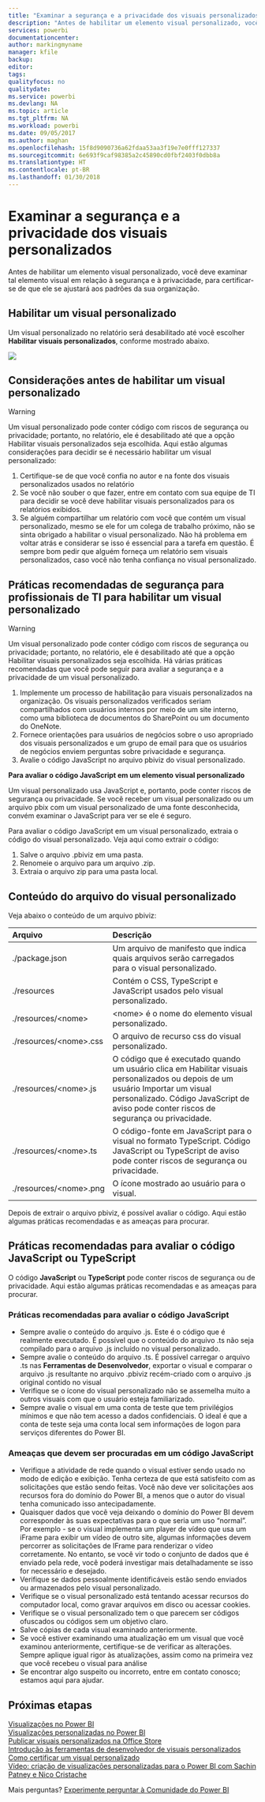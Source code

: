 ```yaml
---
title: "Examinar a segurança e a privacidade dos visuais personalizados"
description: "Antes de habilitar um elemento visual personalizado, você deve examinar tal elemento visual em relação à segurança e à privacidade, para certificar-se de que ele se ajustará aos padrões da sua organização."
services: powerbi
documentationcenter: 
author: markingmyname
manager: kfile
backup: 
editor: 
tags: 
qualityfocus: no
qualitydate: 
ms.service: powerbi
ms.devlang: NA
ms.topic: article
ms.tgt_pltfrm: NA
ms.workload: powerbi
ms.date: 09/05/2017
ms.author: maghan
ms.openlocfilehash: 15f8d9090736a62fdaa53aa3f19e7e0fff127337
ms.sourcegitcommit: 6e693f9caf98385a2c45890cd0fbf2403f0dbb8a
ms.translationtype: HT
ms.contentlocale: pt-BR
ms.lasthandoff: 01/30/2018
---
```

# <a name="review-custom-visuals-for-security-and-privacy"></a>Examinar a segurança e a privacidade dos visuais personalizados
Antes de habilitar um elemento visual personalizado, você deve examinar tal elemento visual em relação à segurança e à privacidade, para certificar-se de que ele se ajustará aos padrões da sua organização.

## <a name="enable-a-custom-visual"></a>Habilitar um visual personalizado
<a name="enable"></a>Um visual personalizado no relatório será desabilitado até você escolher **Habilitar visuais personalizados**, conforme mostrado abaixo.  

![](media/service-custom-visuals-review-for-security-and-privacy/emptyvisual.png)

## <a name="considerations-before-you-enable-a-custom-visual"></a>Considerações antes de habilitar um visual personalizado
<a name="considerations"></a>

> [!WARNING]
> Um visual personalizado pode conter código com riscos de segurança ou privacidade; portanto, no relatório, ele é desabilitado até que a opção Habilitar visuais personalizados seja escolhida. Aqui estão algumas considerações para decidir se é necessário habilitar um visual personalizado:
> 
> 

1. Certifique-se de que você confia no autor e na fonte dos visuais personalizados usados no relatório
2. Se você não souber o que fazer, entre em contato com sua equipe de TI para decidir se você deve habilitar visuais personalizados para os relatórios exibidos.
3. Se alguém compartilhar um relatório com você que contém um visual personalizado, mesmo se ele for um colega de trabalho próximo, não se sinta obrigado a habilitar o visual personalizado. Não há problema em voltar atrás e considerar se isso é essencial para a tarefa em questão. É sempre bom pedir que alguém forneça um relatório sem visuais personalizados, caso você não tenha confiança no visual personalizado.

## <a name="security-best-practices-for-it-professionals-to-enable-a-custom-visual"></a>Práticas recomendadas de segurança para profissionais de TI para habilitar um visual personalizado
<a name="security"></a>

> [!WARNING]
> Um visual personalizado pode conter código com riscos de segurança ou privacidade; portanto, no relatório, ele é desabilitado até que a opção Habilitar visuais personalizados seja escolhida. Há várias práticas recomendadas que você pode seguir para avaliar a segurança e a privacidade de um visual personalizado.
> 
> 

1. Implemente um processo de habilitação para visuais personalizados na organização. Os visuais personalizados verificados seriam compartilhados com usuários internos por meio de um site interno, como uma biblioteca de documentos do SharePoint ou um documento do OneNote.
2. Fornece orientações para usuários de negócios sobre o uso apropriado dos visuais personalizados e um grupo de email para que os usuários de negócios enviem perguntas sobre privacidade e segurança.
3. Avalie o código JavaScript no arquivo pbiviz do visual personalizado.

**Para avaliar o código JavaScript em um elemento visual personalizado**

Um visual personalizado usa JavaScript e, portanto, pode conter riscos de segurança ou privacidade. Se você receber um visual personalizado ou um arquivo pbix com um visual personalizado de uma fonte desconhecida, convém examinar o JavaScript para ver se ele é seguro.

Para avaliar o código JavaScript em um visual personalizado, extraia o código do visual personalizado. Veja aqui como extrair o código:  

1. Salve o arquivo .pbiviz em uma pasta.
2. Renomeie o arquivo para um arquivo .zip.
3. Extraia o arquivo zip para uma pasta local.

## <a name="custom-visual-file-contents"></a>Conteúdo do arquivo do visual personalizado
Veja abaixo o conteúdo de um arquivo pbiviz:

| **Arquivo** | **Descrição** |
|:--- |:--- |
| ./package.json |Um arquivo de manifesto que indica quais arquivos serão carregados para o visual personalizado. |
| ./resources |Contém o CSS, TypeScript e JavaScript usados pelo visual personalizado. |
| ./resources/&lt;nome&gt; |&lt;nome&gt; é o nome do elemento visual personalizado. |
| ./resources/&lt;nome&gt;.css |O arquivo de recurso css do visual personalizado. |
| ./resources/&lt;nome&gt;.js |O código que é executado quando um usuário clica em Habilitar visuais personalizados ou depois de um usuário Importar um visual personalizado. Código JavaScript de aviso pode conter riscos de segurança ou privacidade. |
| ./resources/&lt;nome&gt;.ts |O código-fonte em JavaScript para o visual no formato TypeScript. Código JavaScript ou TypeScript de aviso pode conter riscos de segurança ou privacidade. |
| ./resources/&lt;nome&gt;.png |O ícone mostrado ao usuário para o visual. |

Depois de extrair o arquivo pbiviz, é possível avaliar o código. Aqui estão algumas práticas recomendadas e as ameaças para procurar.

## <a name="best-practices-to-evaluate-the-javascript-or-typescript-code"></a>Práticas recomendadas para avaliar o código JavaScript ou TypeScript
O código **JavaScript** ou **TypeScript** pode conter riscos de segurança ou de privacidade. Aqui estão algumas práticas recomendadas e as ameaças para procurar.

### <a name="best-practices-to-evaluate-javascript-code"></a>Práticas recomendadas para avaliar o código JavaScript
* Sempre avalie o conteúdo do arquivo .js. Este é o código que é realmente executado. É possível que o conteúdo do arquivo .ts não seja compilado para o arquivo .js incluído no visual personalizado.
* Sempre avalie o conteúdo do arquivo .ts. É possível carregar o arquivo .ts nas **Ferramentas de Desenvolvedor**, exportar o visual e comparar o arquivo .js resultante no arquivo .pbiviz recém-criado com o arquivo .js original contido no visual
* Verifique se o ícone do visual personalizado não se assemelha muito a outros visuais com que o usuário esteja familiarizado.
* Sempre avalie o visual em uma conta de teste que tem privilégios mínimos e que não tem acesso a dados confidenciais. O ideal é que a conta de teste seja uma conta local sem informações de logon para serviços diferentes do Power BI.

### <a name="threats-to-look-for-in-javascript-code"></a>Ameaças que devem ser procuradas em um código JavaScript
* Verifique a atividade de rede quando o visual estiver sendo usado no modo de edição e exibição. Tenha certeza de que está satisfeito com as solicitações que estão sendo feitas. Você não deve ver solicitações aos recursos fora do domínio do Power BI, a menos que o autor do visual tenha comunicado isso antecipadamente.
* Quaisquer dados que você veja deixando o domínio do Power BI devem corresponder às suas expectativas para o que seria um uso “normal”. Por exemplo - se o visual implementa um player de vídeo que usa um iFrame para exibir um vídeo de outro site, algumas informações devem percorrer as solicitações de IFrame para renderizar o vídeo corretamente. No entanto, se você vir todo o conjunto de dados que é enviado pela rede, você poderá investigar mais detalhadamente se isso for necessário e desejado.
* Verifique se dados pessoalmente identificáveis estão sendo enviados ou armazenados pelo visual personalizado.
* Verifique se o visual personalizado está tentando acessar recursos do computador local, como gravar arquivos em disco ou acessar cookies.
* Verifique se o visual personalizado tem o que parecem ser códigos ofuscados ou códigos sem um objetivo claro.
* Salve cópias de cada visual examinado anteriormente.
* Se você estiver examinando uma atualização em um visual que você examinou anteriormente, certifique-se de verificar as alterações. Sempre aplique igual rigor às atualizações, assim como na primeira vez que você recebeu o visual para análise
* Se encontrar algo suspeito ou incorreto, entre em contato conosco; estamos aqui para ajudar.

## <a name="next-steps"></a>Próximas etapas
[Visualizações no Power BI](power-bi-report-visualizations.md)  
[Visualizações personalizadas no Power BI](power-bi-custom-visuals.md)  
[Publicar visuais personalizados na Office Store](developer/office-store.md)  
[Introdução às ferramentas de desenvolvedor de visuais personalizados](service-custom-visuals-getting-started-with-developer-tools.md)  
[Como certificar um visual personalizado](power-bi-custom-visuals-certified.md)    
[Vídeo: criação de visualizações personalizadas para o Power BI com Sachin Patney e Nico Cristache](https://www.youtube.com/watch?v=kULc2VbwjCc)  

Mais perguntas? [Experimente perguntar à Comunidade do Power BI](http://community.powerbi.com/)


